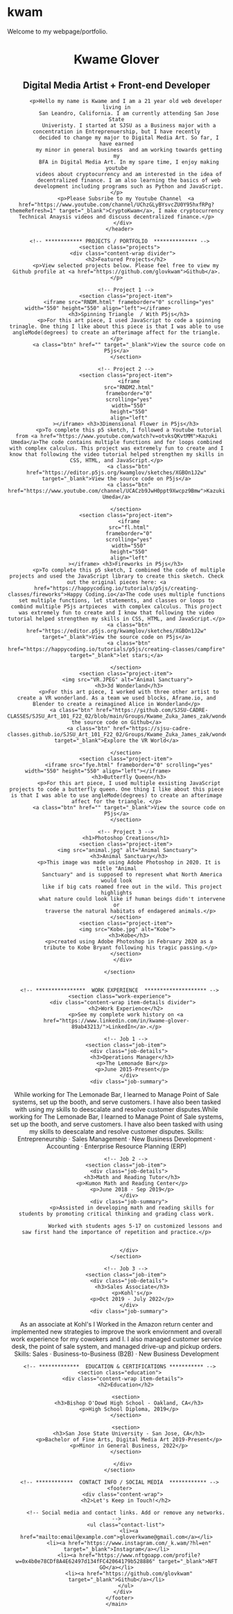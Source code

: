 # kwam
Welcome to my webpage/portfolio.
<!DOCTYPE html>
<html lang="en">
  <head>
    <meta charset="UTF-8">
    <meta name="viewport" content="width=device-width, initial-scale=1.0">
    <title>Kwame Glover, Digital Artist + Front-end Developer</title>
    <link href="https://fonts.googleapis.com/css?family=Caveat|Montserrat:400,600&display=swap" rel="stylesheet">
    <link rel="stylesheet" href="styles.css">
  </head>
  <body>
    <main>
      <header>
        <div class="content-wrap">
          <h1>Kwame Glover</h1>
          <h2>Digital Media Artist + Front-end Developer</h2>

          <p>Hello my name is Kwame and I am a 21 year old web developer living in
            San Leandro, California. I am currently attending San Jose State
            Univeristy. I started at SJSU as a Business major with a concentration in Entreprenuership, but I have recently
            decided to change my major to Digital Media Art. So far, I have earned
            my minor in general business  and am working towards getting my
            BFA in Digital Media Art. In my spare time, I enjoy making youtube
            videos about cryptocurrency and am interested in the idea of
            decentralized finance. I am also learning the basics of web
            development including programs such as Python and JavaScript.</p>
          <p>Please Subsribe to my Youtube Channel  <a href="https://www.youtube.com/channel/UChzGLyBYsvcZU0Y95hxfRPg?themeRefresh=1" target="_blank">CryptoKwam</a>, I make cryptocurrency Technical Anaysis videos and discuss decentralized finance.</p>
        </div>
      </header>

      <!-- ************ PROJECTS / PORTFOLIO  ************** -->
      <section class="projects">
        <div class="content-wrap divider">
          <h2>Featured Projects</h2>
          <p>View selected projects below. Please feel free to view my Github profile at <a href="https://github.com/glovkwam">Github</a>.</p>

          <!-- Project 1 -->
          <section class="project-item">
            <iframe src="RNDM.html" frameborder="0" scrolling="yes" width="550" height="550" align="left"></iframe>            
            <h3>Spinning Triangle  / With P5js</h3>
            <p>For this art piece, I used JavaScript to code a spinning trinagle. One thing I like about this piece is that I was able to use angleMode(degrees) to create an afterimage affect for the triangle. </p>
            <a class="btn" href="" target="_blank">View the source code on P5js</a>
          </section>

          <!-- Project 2 -->
          <section class="project-item">
            <iframe
            src="RNDM2.html"
            frameborder="0"
            scrolling="yes"
            width="550"
            height="550"
            align="left"
          ></iframe> <h3>3Dimensional Flower in P5js</h3>
            <p>To complete this p5 sketch, I followed a Youtube tutorial from <a href="https://www.youtube.com/watch?v=otvksQKvtMM">Kazuki Umeda</a>The code contains multiple functions and for loops combined with complex calculus. This project was extremely fun to create and I know that following the video tutorial helped strengthen my skills in CSS, HTML, and JavaScript.</p>
            <a class="btn" href="https://editor.p5js.org/kwamglov/sketches/XGBOn1J2w" target="_blank">View the source code on P5js</a>
            <a class="btn" href="https://www.youtube.com/channel/UCACzb9JwH0ppt9Xwcpz9Bmw">Kazuki Umeda</a>

          </section>
          <section class="project-item">
            <iframe
            src="fl.html"
            frameborder="0"
            scrolling="yes"
            width="550"
            height="550"
            align="left"
          ></iframe> <h3>Fireworks in P5js</h3>
            <p>To complete this p5 sketch, I combined the code of multiple projects and used the JavaScript library to create this sketch. Check out the original pieces here: <a href="https://happycoding.io/tutorials/p5js/creating-classes/fireworks">Happy Coding.io</a>The code uses multiple functions set multiple functions, let statements, and classes or loops to combind multiple P5js artpieces  with complex calculus. This project was extremely fun to create and I know that following the video tutorial helped strengthen my skills in CSS, HTML, and JavaScript.</p>
            <a class="btn" href="https://editor.p5js.org/kwamglov/sketches/XGBOn1J2w" target="_blank">View the source code on P5js</a>
            <a class="btn" href="https://happycoding.io/tutorials/p5js/creating-classes/campfire" target="_blank">let stars;</a>

          </section>
          <section class="project-item">
            <img src="VR.JPEG" alt="Animal Sanctuary"> 
            <h3>3d Wonderland</h3>
            <p>For this art piece, I worked with three other artist to create a VR wonderland. As a team we used blocks, Aframe.io, and Blender to create a reimagined Alice in Wonderland</p>
            <a class="btn" href="https://github.com/SJSU-CADRE-CLASSES/SJSU_Art_101_F22_02/blob/main/Groups/Kwame_Zuka_James_zak/wonderlandproject/index.html">View the source code on Github</a>
            <a class="btn" href="https://sjsu-cadre-classes.github.io/SJSU_Art_101_F22_02/Groups/Kwame_Zuka_James_zak/wonderlandproject/" target="_blank">Explore the VR World</a>

          </section>
          <section class="project-item">
            <iframe src="fye.html" frameborder="0" scrolling="yes" width="550" height="550" align="left"></iframe>            
            <h3>Butterfly Queen</h3>
            <p>For this art piece, I used multiple exsisting JavaScript projects to code a butterfly queen. One thing I like about this piece is that I was able to use angleMode(degrees) to create an afterimage affect for the triangle. </p>
            <a class="btn" href="" target="_blank">View the source code on P5js</a>
          </section>

          <!-- Project 3 -->
          <h1>Photoshop Creations</h1>
          <section class="project-item">
            <img src="animal.jpg" alt="Animal Sanctuary"> 
            <h3>Animal Sanctuary</h3>
            <p>This image was made using Adobe Photoshop in 2020. It is title "Animal
              Sanctuary" and is supposed to represent what North America would look
              like if big cats roamed free out in the wild. This project highlights
              what nature could look like if human beings didn't intervene or
              traverse the natural habitats of endagered animals.</p> 
          </section>
          <section class="project-item">
            <img src="Kobe.jpg" alt="Kobe"> 
            <h3>Kobe</h3>
            <p>created using Adobe Photoshop in February 2020 as a
              tribute to Kobe Bryant following his tragic passing.</p> 
          </section>
        </div>

      </section>
      
      
      <!-- ****************  WORK EXPERIENCE  ******************** -->
      <section class="work-experience">
        <div class="content-wrap item-details divider">
          <h2>Work Experience</h2>
          <p>See my complete work history on <a href="https://www.linkedin.com/in/kwame-glover-89ab43213/">LinkedIn</a>.</p>

          <!-- Job 1 -->
          <section class="job-item">
            <div class="job-details">
              <h3>Operations Manager</h3>
              <p>The Lemonade Bar</p>
              <p>June 2015-Present</p>
            </div>
            <div class="job-summary">
<p>While working for The Lemonade Bar, I learned to Manage Point of Sale systems, set up the booth, and serve customers. I have also been tasked with using my skills to deescalate and resolve customer disputes.While working for The Lemonade Bar, I learned to Manage Point of Sale systems, set up the booth, and serve customers. I have also been tasked with using my skills to deescalate and resolve customer disputes.
  Skills: Entrepreneurship · Sales Management · New Business Development · Accounting · Enterprise Resource Planning (ERP)</p>            </div>
          </section>

          <!-- Job 2 -->
          <section class="job-item">
            <div class="job-details">
              <h3>Math and Reading Tutor</h3>
              <p>Kumon Math and Reading Center</p>
              <p>June 2018 - Sep 2019</p>
            </div>
            <div class="job-summary">
              <p>Assisted in developing math and reading skills for students by promoting critical thinking and grading class work.

                Worked with students ages 5-17 on customized lessons and saw first hand the importance of repetition and practice.</p>
            
              
            </div>
          </section>

          <!-- Job 3 -->
          <section class="job-item">
            <div class="job-details">
              <h3>Sales Associate</h3>
              <p>Kohl's</p>
              <p>Oct 2019 - July 2022</p>
            </div>
            <div class="job-summary">
<p>As an associate at Kohl's I Worked in the Amazon return center and implemented new strategies to improve the work enviornment and overall work experience for my cowokers and I. I also managed customer service desk, the point of sale system, and managed drive-up and pickup orders. Skills: Sales · Business-to-Business (B2B) · New Business Development</p>              
            </div>
          </section>
        </div>
      </section>

      <!-- *************  EDUCATION & CERTIFICATIONS *********** -->
      <section class="education">
        <div class="content-wrap item-details">
          <h2>Education</h2>

          <section>
            <h3>Bishop O'Dowd High School - Oakland, CA</h3>
            <p>High School Diploma, 2019</p>
          </section>

          <section>
            <h3>San Jose State University - San Jose, CA</h3>
            <p>Bachelor of Fine Arts, Digital Media Art 2019-Present</p>
            <p>Minor in General Business, 2022</p>
          </section>

        </div>
      </section>

      <!-- ************  CONTACT INFO / SOCIAL MEDIA  ************ -->
      <footer>
        <div class="content-wrap">
          <h2>Let's Keep in Touch!</h2>

          <!-- Social media and contact links. Add or remove any networks. -->
          <ul class="contact-list">
            <li><a href="mailto:email@example.com">gloverkwame@gmail.com</a></li>
            <li><a href="https://www.instagram.com/_k.wam/?hl=en" target="_blank">Instagram</a></li>
            <li><a href="https://www.nftgoapp.com/profile?w=0x4b0e78CDf8A4E62497d134fFC42064179b528886" target="_blank">NFT GO</a></li>
            <li><a href="https://github.com/glovkwam" target="_blank">Github</a></li>
          </ul>
        </div>
      </footer>
    </main>
  </body>
</html>
